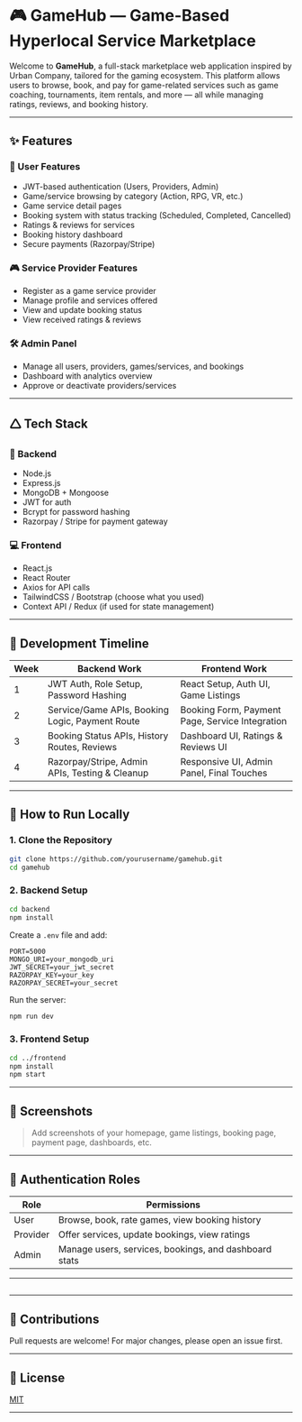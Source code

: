 # 🎮 GameHub — Game-Based Hyperlocal Service Marketplace

Welcome to **GameHub**, a full-stack marketplace web application inspired by Urban Company, tailored for the gaming ecosystem. This platform allows users to browse, book, and pay for game-related services such as game coaching, tournaments, item rentals, and more — all while managing ratings, reviews, and booking history.

---

## ✨ Features

### 👤 User Features

* JWT-based authentication (Users, Providers, Admin)
* Game/service browsing by category (Action, RPG, VR, etc.)
* Game service detail pages
* Booking system with status tracking (Scheduled, Completed, Cancelled)
* Ratings & reviews for services
* Booking history dashboard
* Secure payments (Razorpay/Stripe)

### 🎮 Service Provider Features

* Register as a game service provider
* Manage profile and services offered
* View and update booking status
* View received ratings & reviews

### 🛠️ Admin Panel

* Manage all users, providers, games/services, and bookings
* Dashboard with analytics overview
* Approve or deactivate providers/services

---

## 🛆 Tech Stack

### 🧠 Backend

* Node.js
* Express.js
* MongoDB + Mongoose
* JWT for auth
* Bcrypt for password hashing
* Razorpay / Stripe for payment gateway

### 💻 Frontend

* React.js
* React Router
* Axios for API calls
* TailwindCSS / Bootstrap (choose what you used)
* Context API / Redux (if used for state management)

---

## 📅 Development Timeline

| Week | Backend Work                                    | Frontend Work                                   |
| ---- | ----------------------------------------------- | ----------------------------------------------- |
| 1    | JWT Auth, Role Setup, Password Hashing          | React Setup, Auth UI, Game Listings             |
| 2    | Service/Game APIs, Booking Logic, Payment Route | Booking Form, Payment Page, Service Integration |
| 3    | Booking Status APIs, History Routes, Reviews    | Dashboard UI, Ratings & Reviews UI              |
| 4    | Razorpay/Stripe, Admin APIs, Testing & Cleanup  | Responsive UI, Admin Panel, Final Touches       |

---

## 🧪 How to Run Locally

### 1. Clone the Repository

```bash
git clone https://github.com/yourusername/gamehub.git
cd gamehub
```

### 2. Backend Setup

```bash
cd backend
npm install
```

Create a `.env` file and add:

```
PORT=5000
MONGO_URI=your_mongodb_uri
JWT_SECRET=your_jwt_secret
RAZORPAY_KEY=your_key
RAZORPAY_SECRET=your_secret
```

Run the server:

```bash
npm run dev
```

### 3. Frontend Setup

```bash
cd ../frontend
npm install
npm start
```

---

## 📸 Screenshots

> Add screenshots of your homepage, game listings, booking page, payment page, dashboards, etc.

---

## 🔐 Authentication Roles

| Role     | Permissions                                           |
| -------- | ----------------------------------------------------- |
| User     | Browse, book, rate games, view booking history        |
| Provider | Offer services, update bookings, view ratings         |
| Admin    | Manage users, services, bookings, and dashboard stats |

---

##

---

## 🤝 Contributions

Pull requests are welcome! For major changes, please open an issue first.

---

## 📄 License

[MIT](LICENSE)

---
